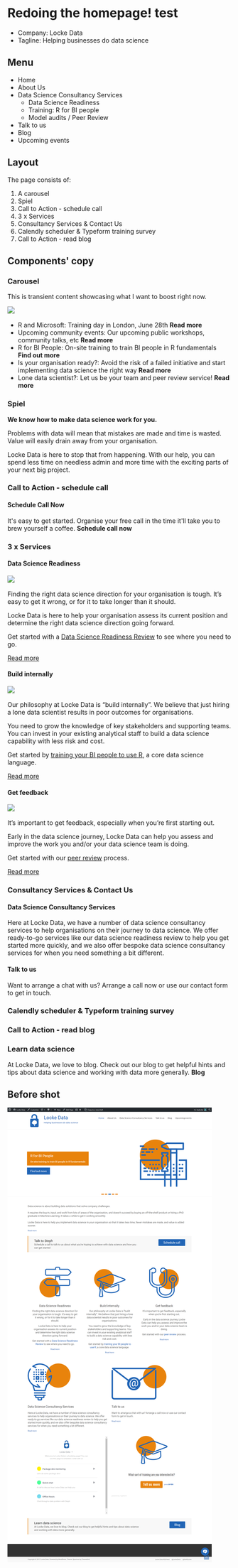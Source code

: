 # Redoing the homepage! test

- Company: Locke Data
- Tagline: Helping businesses do data science

## Menu
- Home
- About Us
- Data Science Consultancy Services
  + Data Science Readiness
  + Training: R for BI people
  + Model audits / Peer Review
- Talk to us
- Blog
- Upcoming events

## Layout  
The page consists of:

1. A carousel
2. Spiel
3. Call to Action - schedule call
4. 3 x Services
5. Consultancy Services & Contact Us
6. Calendly scheduler & Typeform training survey
7. Call to Action - read blog

## Components' copy

### Carousel
This is transient content showcasing what I want to boost right now.

![](carousel.gif)

- R and Microsoft: Training day in London, June 28th **Read more**
- Upcoming community events: Our upcoming public workshops, community talks, etc **Read more**
- R for BI People: On-site training to train BI people in R fundamentals **Find out more**
- Is your organisation ready?: Avoid the risk of a failed initiative and start implementing data science the right way **Read more**
- Lone data scientist?: Let us be your team and peer review service! **Read more**

### Spiel
**We know how to make data science work for you.**

Problems with data will mean that mistakes are made and time is wasted. Value will easily drain away from your organisation.

Locke Data is here to stop that from happening. With our help, you can spend less time on needless admin and more time with the exciting parts of your next big project.

### Call to Action - schedule call
#### Schedule Call Now
It's easy to get started. Organise your free call in the time it'll take you to brew yourself a coffee.
**Schedule call now**
### 3 x Services

#### Data Science Readiness
![](https://itsalocke.com/wp-content/uploads/2017/03/Signs.png)

Finding the right data science direction for your organisation is tough. It’s easy to get it wrong, or for it to take longer than it should.

Locke Data is here to help your organisation assess its current position and determine the right data science direction going forward.

Get started with a [Data Science Readiness Review](https://itsalocke.com/data-science-readiness-review/) to see where you need to go.

[Read more](https://itsalocke.com/data-science-readiness/)

#### Build internally
![](https://itsalocke.com/wp-content/uploads/2017/03/Mortar-Board-1.png)

Our philosophy at Locke Data is “build internally”. We believe that just hiring a lone data scientist results in poor outcomes for organisations.

You need to grow the knowledge of key stakeholders and supporting teams. You can invest in your existing analytical staff to build a data science capability with less risk and cost.

Get started by [training your BI people to use R](https://itsalocke.com/r-for-bi-people/), a core data science language.

[Read more](https://itsalocke.com/build-internally/)

#### Get feedback
![](https://itsalocke.com/wp-content/uploads/2017/03/Stethoscope.png)

It’s important to get feedback, especially when you’re first starting out.

Early in the data science journey, Locke Data can help you assess and improve the work you and/or your data science team is doing.

Get started with our [peer review](https://itsalocke.com/model-audits/) process.

[Read more](https://itsalocke.com/get-feedback/)

### Consultancy Services & Contact Us

#### Data Science Consultancy Services
Here at Locke Data, we have a number of data science consultancy services to help organisations on their journey to data science. We offer ready-to-go services like our data science readiness review to help you get started more quickly, and we also offer bespoke data science consultancy services for when you need something a bit different.

#### Talk to us
Want to arrange a chat with us? Arrange a call now or use our contact form to get in touch.

### Calendly scheduler & Typeform training survey

### Call to Action - read blog
### Learn data science
At Locke Data, we love to blog. Check out our blog to get helpful hints and tips about data science and working with data more generally.
**Blog**

## Before shot
![](homepage-before.png)
